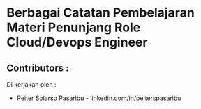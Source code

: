 # Berbagai Catatan Pembelajaran Materi Penunjang Role Cloud/Devops Engineer
## Contributors :
Di kerjakan oleh :
- Peiter Solarso Pasaribu - linkedin.com/in/peiterspasaribu
